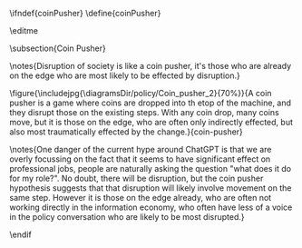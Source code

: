 \ifndef{coinPusher}
\define{coinPusher}

\editme

\subsection{Coin Pusher}

\notes{Disruption of society is like a coin pusher, it's those who are already on the edge who are most likely to be effected by disruption.}

\figure{\includejpg{\diagramsDir/policy/Coin_pusher_2}{70%}}{A coin pusher is a game where coins are dropped into th etop of the machine, and they disrupt those on the existing steps. With any coin drop, many coins move, but it is those on the edge, who are often only indirectly effected, but also most traumatically effected by the change.}{coin-pusher} 

\notes{One danger of the current hype around ChatGPT is that we are overly focussing on the fact that it seems to have significant effect on professional jobs, people are naturally asking the question "what does it do for my role?". No doubt, there will be disruption, but the coin pusher hypothesis suggests that that disruption will likely involve movement on the same step. However it is those on the edge already, who are often not working directly in the information economy, who often have less of a voice in the policy conversation who are likely to be most disrupted.}

\endif
